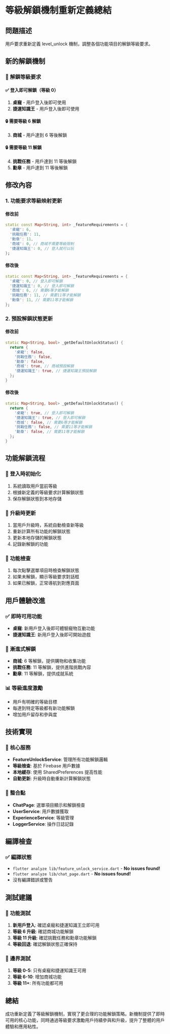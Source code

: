 # 等級解鎖機制重新定義總結

## 問題描述
用戶要求重新定義 level_unlock 機制，調整各個功能項目的解鎖等級要求。

## 新的解鎖機制

### 🎯 **解鎖等級要求**

#### ✅ **登入即可解鎖（等級 0）**
1. **桌寵** - 用戶登入後即可使用
2. **捷運知識王** - 用戶登入後即可使用

#### 🔒 **需要等級 6 解鎖**
3. **商城** - 用戶達到 6 等後解鎖

#### 🔒 **需要等級 11 解鎖**
4. **挑戰任務** - 用戶達到 11 等後解鎖
5. **勳章** - 用戶達到 11 等後解鎖

## 修改內容

### 1. 功能要求等級映射更新

#### 修改前
```dart
static const Map<String, int> _featureRequirements = {
  '桌寵': 6,
  '挑戰任務': 11,
  '勳章': 11,
  '商城': 0, // 商城不需要等級限制
  '捷運知識王': 0, // 登入就可以玩
};
```

#### 修改後
```dart
static const Map<String, int> _featureRequirements = {
  '桌寵': 0, // 登入即可解鎖
  '捷運知識王': 0, // 登入即可解鎖
  '商城': 6, // 需要6等才能解鎖
  '挑戰任務': 11, // 需要11等才能解鎖
  '勳章': 11, // 需要11等才能解鎖
};
```

### 2. 預設解鎖狀態更新

#### 修改前
```dart
static Map<String, bool> _getDefaultUnlockStatus() {
  return {
    '桌寵': false,
    '挑戰任務': false,
    '勳章': false,
    '商城': true, // 商城預設解鎖
    '捷運知識王': true, // 捷運知識王預設解鎖
  };
}
```

#### 修改後
```dart
static Map<String, bool> _getDefaultUnlockStatus() {
  return {
    '桌寵': true, // 登入即可解鎖
    '捷運知識王': true, // 登入即可解鎖
    '商城': false, // 需要6等才能解鎖
    '挑戰任務': false, // 需要11等才能解鎖
    '勳章': false, // 需要11等才能解鎖
  };
}
```

## 功能解鎖流程

### 🔄 **登入時初始化**
1. 系統讀取用戶當前等級
2. 根據新定義的等級要求計算解鎖狀態
3. 保存解鎖狀態到本地存儲

### 🔄 **升級時更新**
1. 當用戶升級時，系統自動檢查新等級
2. 重新計算所有功能的解鎖狀態
3. 更新本地存儲的解鎖狀態
4. 記錄新解鎖的功能

### 🔄 **功能檢查**
1. 每次點擊選單項目時檢查解鎖狀態
2. 如果未解鎖，顯示等級要求對話框
3. 如果已解鎖，正常導航到對應頁面

## 用戶體驗改進

### ✅ **即時可用功能**
- **桌寵**: 新用戶登入後即可體驗寵物互動功能
- **捷運知識王**: 新用戶登入後即可開始遊戲

### 🎯 **漸進式解鎖**
- **商城**: 6 等解鎖，提供購物和收集功能
- **挑戰任務**: 11 等解鎖，提供進階挑戰內容
- **勳章**: 11 等解鎖，提供成就系統

### 📊 **等級進度激勵**
- 用戶有明確的等級目標
- 每達到特定等級都有新功能解鎖
- 增加用戶留存和參與度

## 技術實現

### 🔧 **核心服務**
- **FeatureUnlockService**: 管理所有功能解鎖邏輯
- **等級檢查**: 基於 Firebase 用戶數據
- **本地緩存**: 使用 SharedPreferences 提高性能
- **自動更新**: 升級時自動重新計算解鎖狀態

### 🔧 **整合點**
- **ChatPage**: 選單項目顯示和解鎖檢查
- **UserService**: 用戶數據獲取
- **ExperienceService**: 等級管理
- **LoggerService**: 操作日誌記錄

## 編譯檢查

### ✅ **編譯狀態**
- `flutter analyze lib/feature_unlock_service.dart` - **No issues found!**
- `flutter analyze lib/chat_page.dart` - **No issues found!**
- 沒有編譯錯誤或警告

## 測試建議

### 🧪 **功能測試**
1. **新用戶登入**: 確認桌寵和捷運知識王立即可用
2. **等級 6 升級**: 確認商城功能解鎖
3. **等級 11 升級**: 確認挑戰任務和勳章功能解鎖
4. **等級回退**: 確認解鎖狀態正確保持

### 🧪 **邊界測試**
1. **等級 0-5**: 只有桌寵和捷運知識王可用
2. **等級 6-10**: 增加商城功能
3. **等級 11+**: 所有功能都可用

## 總結
成功重新定義了等級解鎖機制，實現了更合理的功能解鎖策略。新機制提供了即時可用的核心功能，同時通過等級要求激勵用戶持續參與和升級，提升了整體的用戶體驗和應用粘性。
